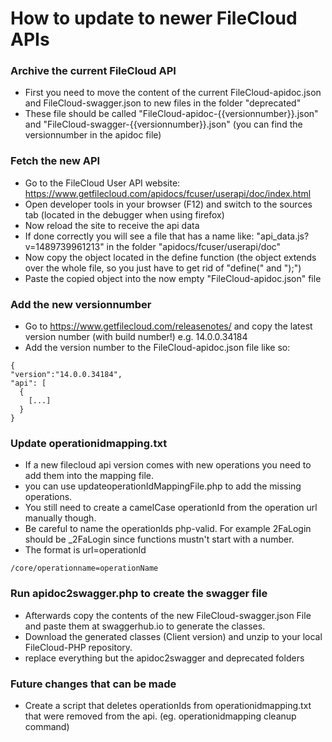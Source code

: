 # How to update to newer FileCloud APIs

### Archive the current FileCloud API
- First you need to move the content of the current FileCloud-apidoc.json and FileCloud-swagger.json to new files in the folder "deprecated"
- These file should be called "FileCloud-apidoc-{{versionnumber}}.json" and "FileCloud-swagger-{{versionnumber}}.json"
(you can find the versionnumber in the apidoc file)

### Fetch the new API
- Go to the FileCloud User API website:
https://www.getfilecloud.com/apidocs/fcuser/userapi/doc/index.html
- Open developer tools in your browser (F12) and switch to the sources tab (located in the debugger when using firefox)
- Now reload the site to receive the api data
- If done correctly you will see a file that has a name like: "api_data.js?v=1489739961213" in the folder "apidocs/fcuser/userapi/doc"
- Now copy the object located in the define function (the object extends over the whole file, so you just have to get rid of "define(" and ");")
- Paste the copied object into the now empty "FileCloud-apidoc.json" file

### Add the new versionnumber
- Go to https://www.getfilecloud.com/releasenotes/ and copy the latest version number (with build number!) e.g. 14.0.0.34184
- Add the version number to the FileCloud-apidoc.json file like so:
```
{ 
"version":"14.0.0.34184",
"api": [
  {
    [...]
  }
}
```

### Update operationidmapping.txt
- If a new filecloud api version comes with new operations you need to add them into the mapping file.
- you can use updateoperationIdMappingFile.php to add the missing operations.
- You still need to create a camelCase operationId from the operation url manually though.
- Be careful to name the operationIds php-valid. For example 2FaLogin should be _2FaLogin since functions mustn't start with a number.
- The format is url=operationId
```
/core/operationname=operationName
```

### Run apidoc2swagger.php to create the swagger file
- Afterwards copy the contents of the new FileCloud-swagger.json File and paste them at swaggerhub.io to generate the classes.
- Download the generated classes (Client version) and unzip to your local FileCloud-PHP repository.
- replace everything but the apidoc2swagger and deprecated folders

### Future changes that can be made
- Create a script that deletes operationIds from operationidmapping.txt that were removed from the api.
  (eg. operationidmapping cleanup command)